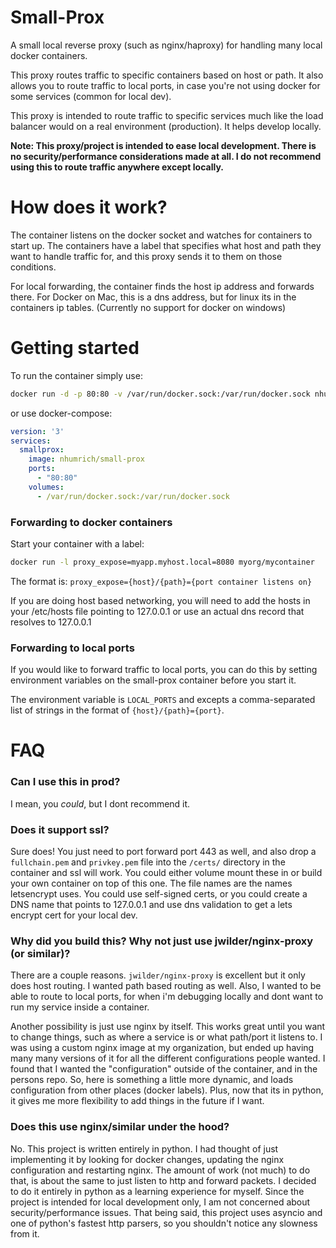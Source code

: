 # Small-Prox
A small local reverse proxy (such as nginx/haproxy) for handling many local docker containers.

This proxy routes traffic to specific containers based on host or path.
It also allows you to route traffic to local ports, in case you're not
using docker for some services (common for local dev).

This proxy is intended to route traffic to specific services much like the
load balancer would on a real environment (production). It helps develop locally.
 
**Note: This proxy/project is intended to ease local development. There is no
security/performance considerations made at all. I do not recommend using this
to route traffic anywhere except locally.**

# How does it work?
The container listens on the docker socket and watches for containers to start up.
The containers have a label that specifies what host and path they want
to handle traffic for, and this proxy sends it to them on those conditions.

For local forwarding, the container finds the host ip address and forwards there. For Docker on Mac, this is a dns address, but for linux its in the containers ip tables. (Currently no support for docker on windows)

# Getting started

To run the container simply use:

```bash
docker run -d -p 80:80 -v /var/run/docker.sock:/var/run/docker.sock nhumrich/small-prox
```

or use docker-compose:
```yaml
version: '3'
services:
  smallprox:
    image: nhumrich/small-prox
    ports:
      - "80:80"
    volumes:
      - /var/run/docker.sock:/var/run/docker.sock
```

### Forwarding to docker containers
Start your container with a label:

```bash
docker run -l proxy_expose=myapp.myhost.local=8080 myorg/mycontainer
```

The format is:
`proxy_expose={host}/{path}={port container listens on}`

If you are doing host based networking, you will need to add the hosts in your
/etc/hosts file pointing to 127.0.0.1 or use an actual dns record that resolves
to 127.0.0.1

### Forwarding to local ports
If you would like to forward traffic to local ports, you can do this by setting
environment variables on the small-prox container before you start it.

The environment variable is `LOCAL_PORTS` and excepts a comma-separated list of 
strings in the format of `{host}/{path}={port}`.


# FAQ
 
### Can I use this in prod?
I mean, you *could*, but I dont recommend it.

### Does it support ssl?
Sure does! You just need to port forward port 443 as well, and also drop a `fullchain.pem` and `privkey.pem` file into
the `/certs/` directory in the container and ssl will work. You could either volume mount these in
or build your own container on top of this one. The file names are the names letsencrypt uses. 
 You could use self-signed certs, or you could create a DNS name that points to 127.0.0.1 and use dns
 validation to get a lets encrypt cert for your local dev.
 
### Why did you build this? Why not just use jwilder/nginx-proxy (or similar)?
There are a couple reasons. `jwilder/nginx-proxy` is excellent but it only does
 host routing. I wanted path based routing as well. Also, I wanted to be able to
 route to local ports, for when i'm debugging locally and dont want to run my service inside a container.
 
Another possibility is just use nginx by itself. This works great until you want to change things, such
as where a service is or what path/port it listens to. I was using a custom nginx image at my
organization, but ended up having many many versions of it for all the different configurations
people wanted. I found that I wanted the "configuration" outside of the container, and 
in the persons repo. So, here is something a little more dynamic, and loads configuration from other places 
(docker labels). Plus, now that its in python, it gives me more flexibility to add things in the future
if I want.

### Does this use nginx/similar under the hood?
No. This project is written entirely in python. I had thought of just implementing it by
looking for docker changes, updating the nginx configuration and restarting nginx.
The amount of work (not much) to do that, is about the same to just listen to http and 
forward packets. I decided to do it entirely in python as a learning experience for myself.
Since the project is intended for local development only, I am not concerned about
security/performance issues. 
That being said, this project uses asyncio and one of python's fastest http parsers, so you
shouldn't notice any slowness from it. 

